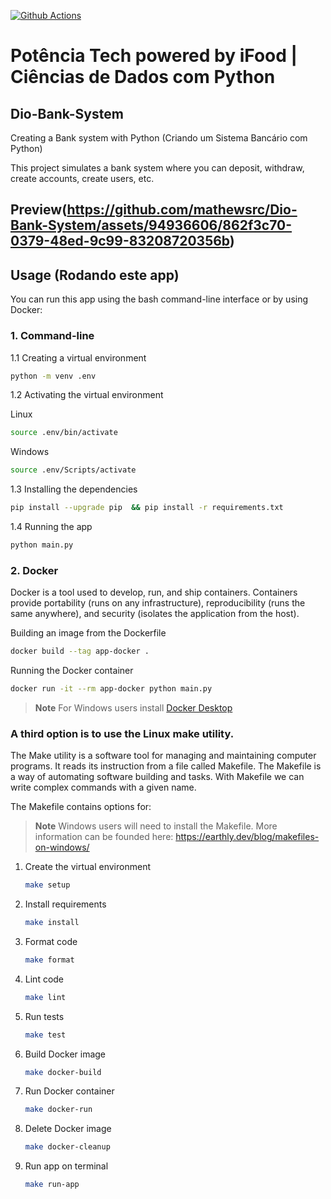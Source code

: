 [![Github Actions](https://github.com/mathewsrc/Dio-Bank-System/actions/workflows/main.yml/badge.svg)](https://github.com/mathewsrc/Dio-Bank-System/actions/workflows/main.yml)

# Potência Tech powered by iFood | Ciências de Dados com Python

## Dio-Bank-System

Creating a Bank system with Python (Criando um Sistema Bancário com Python)

This project simulates a bank system where you can deposit, withdraw, create accounts, create users, etc.

## Preview(https://github.com/mathewsrc/Dio-Bank-System/assets/94936606/862f3c70-0379-48ed-9c99-83208720356b)







## Usage (Rodando este app)

You can run this app using the bash command-line interface or by using Docker:

### 1. Command-line

   1.1 Creating a virtual environment

   ```bash
   python -m venv .env
   ```

   1.2 Activating the virtual environment 

   Linux
   ```bash
   source .env/bin/activate
   ```

   Windows
   ```bash
   source .env/Scripts/activate
   ```

   1.3 Installing the dependencies

   ```bash
   pip install --upgrade pip  && pip install -r requirements.txt
   ```

   1.4 Running the app
   
   ```bash
   python main.py
   ```

 ### 2. Docker

Docker is a tool used to develop, run, and ship containers. Containers provide portability (runs on any infrastructure), reproducibility (runs the same anywhere), and security (isolates the application from the host).

   Building an image from the Dockerfile
   ```bash
   docker build --tag app-docker .
   ```
  
   Running the Docker container
   ```bash
   docker run -it --rm app-docker python main.py
   ```
   
> **Note**
> For Windows users install [Docker Desktop](https://www.docker.com/products/docker-desktop/)


### A third option is to use the Linux make utility. 

The Make utility is a software tool for managing and maintaining computer programs. It reads its instruction from a file called Makefile. The Makefile is a way of automating software building and tasks. With Makefile we can write complex commands with a given name.

The Makefile contains options for:

> **Note**
> Windows users will need to install the Makefile. More information can be founded here: https://earthly.dev/blog/makefiles-on-windows/

1. Create the virtual environment
   ```bash
   make setup
   ```
   
2. Install requirements
    ```bash
    make install
    ```

3. Format code
   ```bash
   make format
   ```

4. Lint code
    ```bash
    make lint
    ```

5. Run tests
    ```bash
    make test
     ```
6. Build Docker image
    ```bash
   make docker-build
   ```

7. Run Docker container
    ```bash
   make docker-run
   ```

8. Delete Docker image
    ```bash
   make docker-cleanup
   ```

9. Run app on terminal
     ```bash
   make run-app
   ```

